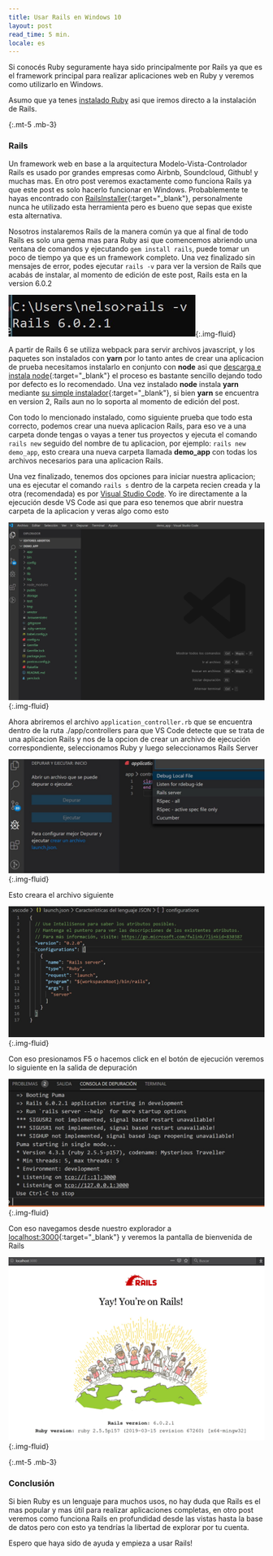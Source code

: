 ```yaml
---
title: Usar Rails en Windows 10
layout: post
read_time: 5 min.
locale: es
---
```


Si conocés Ruby seguramente haya sido principalmente por Rails ya que es el framework principal para realizar aplicaciones web en Ruby y veremos como utilizarlo en Windows.

Asumo que ya tenes [instalado Ruby](/2020/1/9/installation.html) asi que iremos directo a la instalación de Rails.

{:.mt-5 .mb-3}
### Rails

Un framework web en base a la arquitectura Modelo-Vista-Controlador Rails es usado por grandes empresas como Airbnb, Soundcloud, Github! y muchas mas. En otro post veremos exactamente como funciona Rails ya que este post es solo hacerlo funcionar en Windows.
Probablemente te hayas encontrado con [RailsInstaller](http://railsinstaller.org/en){:target="_blank"}, personalmente nunca he utilizado esta herramienta pero es bueno que sepas que existe esta alternativa.

Nosotros instalaremos Rails de la manera común ya que al final de todo Rails es solo una gema mas para Ruby asi que comencemos abriendo una ventana de comandos y ejecutando `gem install rails`, puede tomar un poco de tiempo ya que es un framework completo.
Una vez finalizado sin mensajes de error, podes ejecutar `rails -v` para ver la version de Rails que acabás de instalar, al momento de edición de este post, Rails esta en la version 6.0.2

![rails version](/assets/images/posts/rails/version.jpg){:.img-fluid}

A partir de Rails 6 se utiliza webpack para servir archivos javascript, y los paquetes son instalados con **yarn** por lo tanto antes de crear una aplicacion de prueba necesitamos instalarlo en conjunto con **node** asi que [descarga e instala node](https://nodejs.org/en/){:target="_blank"} el proceso es bastante sencillo dejando todo por defecto es lo recomendado. Una vez instalado **node** instala **yarn** mediante [su simple instalador](https://classic.yarnpkg.com/en/docs/install/#windows-stable){:target="_blank"}, si bien **yarn** se encuentra en version 2, Rails aun no lo soporta al momento de edición del post.

Con todo lo mencionado instalado, como siguiente prueba que todo esta correcto, podemos crear una nueva aplicacion Rails, para eso ve a una carpeta donde tengas o vayas a tener tus proyectos y ejecuta el comando `rails new` seguido del nombre de tu aplicacion, por ejemplo: `rails new demo_app`, esto creara una nueva carpeta llamada **demo_app** con todas los archivos necesarios para una aplicacion Rails.

Una vez finalizado, tenemos dos opciones para iniciar nuestra aplicacion; una es ejecutar el comando `rails s` dentro de la carpeta recien creada y la otra (recomendada) es por [Visual Studio Code](/2020/1/11/vscode.html). Yo ire directamente a la ejecución desde VS Code asi que para eso tenemos que abrir nuestra carpeta de la aplicacion y veras algo como esto

![rails in vscode](/assets/images/posts/rails/rails_vscode.jpg){:.img-fluid}

Ahora abriremos el archivo `application_controller.rb` que se encuentra dentro de la ruta ./app/controllers para que VS Code detecte que se trata de una aplicacion Rails y nos de la opcion de crear un archivo de ejecución correspondiente, seleccionamos Ruby y luego seleccionamos Rails Server

![rails in vscode](/assets/images/posts/rails/rails_option.jpg){:.img-fluid}

Esto creara el archivo siguiente

![rails config](/assets/images/posts/rails/launch_config.jpg){:.img-fluid}

Con eso presionamos F5 o hacemos click en el botón de ejecución veremos lo siguiente en la salida de depuración

![debug](/assets/images/posts/rails/debug.jpg){:.img-fluid}

Con eso navegamos desde nuestro explorador a [localhost:3000](http://localhost:3000){:target="_blank"} y veremos la pantalla de bienvenida de Rails

![welcome](/assets/images/posts/rails/welcome.jpg){:.img-fluid}

{:.mt-5 .mb-3}
### Conclusión

Si bien Ruby es un lenguaje para muchos usos, no hay duda que Rails es el mas popular y mas útil para realizar aplicaciones completas, en otro post veremos como funciona Rails en profundidad desde las vistas hasta la base de datos pero con esto ya tendrías la libertad de explorar por tu cuenta.

Espero que haya sido de ayuda y empieza a usar Rails!